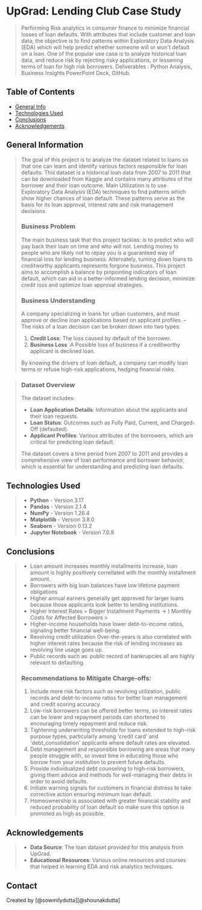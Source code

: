 # UpGrad: Lending Club Case Study
> Performing Risk analytics in consumer finance to minimize financial losses of loan defaults. With attributes that include customer and loan data, the objective is to find patterns within Exploratory Data Analysis (EDA) which will help predict whether someone will or won't default on a loan. One of the popular use case is to analyze historical loan data, and reduce risk by rejecting risky applications, or lessening terms of loan for high risk borrowers. Deliverables : Python Analysis, Business Insights PowerPoint Deck, GitHub.

## Table of Contents
* [General Info](#general-information)
* [Technologies Used](#technologies-used)
* [Conclusions](#conclusions)
* [Acknowledgements](#acknowledgements)


## General Information
> The goal of this project is to analyze the dataset related to loans so that one can learn and identify various factors responsible for loan defaults. This dataset is a historical loan data from 2007 to 2011 that can be downloaded from Kaggle and contains many attributes of the borrower and their loan outcome. Main Utilization is to use Exploratory Data Analysis (EDA) techniques to find patterns which show higher chances of loan default. These patterns serve as the basis for its loan approval, interest rate and risk management decisions.
>
> ### Business Problem
> The main business task that this project tackles: is to predict who will pay back their loan on time and who will not. Lending money to people who are likely not to repay you is a guaranteed way of financial loss for lending business. Alternately, turning down loans to creditworthy applicants represents forgone business. This project aims to accomplish a balance by pinpointing indicators of loan default, which can aid in a better-informed lending decision, minimize credit loss and optimize loan approval strategies.
>
> ### Business Understanding
> A company specializing in loans for urban customers, and must approve or decline loan applications based on applicant profiles. 
> – The risks of a loan decision can be broken down into two types:
>
> 1. **Credit Loss**: The loss caused by default of the borrower.
> 2. **Business Loss** :A Possible loss of business if a creditworthy applicant is declined loan.
>
> By knowing the drivers of loan default, a company can modify loan terms or refuse high-risk applications, hedging financial risks.

> ### Dataset Overview
> The dataset includes:
> - **Loan Application Details**: Information about the applicants and their loan requests.
> - **Loan Status**: Outcomes such as Fully Paid, Current, and Charged-Off (defaulted).
> - **Applicant Profiles**: Various attributes of the borrowers, which are critical for predicting loan default.
> 
> The dataset covers a time period from 2007 to 2011 and provides a comprehensive view of loan performance and borrower behavior, which is essential for understanding and predicting loan defaults.


## Technologies Used
> - **Python** - Version 3.17
> - **Pandas** - Version 2.1.4
> - **NumPy** - Version 1.26.4
> - **Matplotlib** - Version 3.8.0
> - **Seaborn** - Version 0.13.2
> - **Jupyter Notebook** - Version 7.0.8


## Conclusions
> - Loan amount increases monthly installments increase, loan amount is highly positively correllated with the monthly installment amount.
> - Borrowers with big loan balances have low lifetime payment obligations
> - Higher annual earners generally get approved for larger loans because those applicants look better to lending institutions.
> - Higher Interest Rates = Bigger Installment Payments → ) Monthly Costs for Affected Borrowers >
> - Higher-income households have lower debt-to-income ratios, signaling better financial well-being.
> - Revolving credit utilization Over-the-years is also correlated with higher interest rates because the risk of lending increases as revolving line usage goes up.
> - Public records such as: public record of bankrupcies all are highly relevant to defaulting.
>
> ### Recommendations to Mitigate Charge-offs:
> 1. Include more risk factors such as revolving utilization, public records and debt-to-income ratios for better loan management and credit scoring accuracy.
> 2. Low-risk borrowers can be offered better terms, so interest rates can be lower and repayment periods can shortened to encouraging timely repayment and reduce risk.
> 3. Tightening underwriting thresholds for loans extended to high-risk purpose types, particularly among 'credit card' and 'debt_consolidation' applicants where default rates are elevated.
> 4. Debt management and responsible borrowing are areas that many people struggle with, so invest time in educating those who borrow from your institution to prevent future defaults.
> 5. Provide individualized debt counseling to high-risk borrowers, giving them advice and methods for well-managing their debts in order to avoid defaults.
> 6. Initiate warning signals for customers in financial distress to take corrective action ensuring minimum loan default.
> 7. Homeownership is associated with greater financial stability and reduced probability of loan default so make sure this option is promoted as high as possible.


## Acknowledgements
> - **Data Source**: The loan dataset provided for this analysis from UpGrad.
> - **Educational Resources**: Various online resources and courses that helped in learning EDA and risk analytics techniques.



## Contact
Created by [@sowmilydutta][@shounakdutta]
